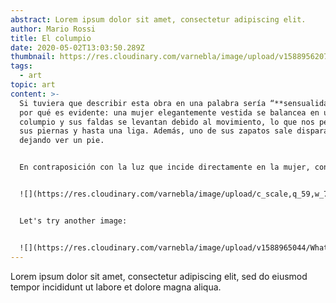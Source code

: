```yaml
---
abstract: Lorem ipsum dolor sit amet, consectetur adipiscing elit.
author: Mario Rossi
title: El columpio
date: 2020-05-02T13:03:50.289Z
thumbnail: https://res.cloudinary.com/varnebla/image/upload/v1588956207/whatsapp-image-2020-04-25-at-18.52.00_q56zh2_dgjznv.jpg
tags:
  - art
topic: art
content: >-
  Si tuviera que describir esta obra en una palabra sería “**sensualidad**“. El
  por qué es evidente: una mujer elegantemente vestida se balancea en un
  columpio y sus faldas se levantan debido al movimiento, lo que nos permite ver
  sus piernas y hasta una liga. Además, uno de sus zapatos sale disparado
  dejando ver un pie.


  En contraposición con la luz que incide directamente en la mujer, contrastan dos personajes masculinos. En las sombras de los árboles, sentado en un banco de piedra, un hombre de avanzada edad (como parece indicar su pelo blanco), controla el mecanismo de cuerdas que mueve el columpio de la mujer, seguramente su esposa. El personaje que cierra el grupo es un hombre aparentemente más joven, que está tumbado en primer término, mirando directamente a la mujer (y seguramente lo que hay bajo sus faldas). Este personaje ha sido interpretado como el amante, que se burla. Por tanto, **las tres figuras forman un triángulo,** tanto en el soporte plástico como en la vida real.


  ![](https://res.cloudinary.com/varnebla/image/upload/c_scale,q_59,w_721/v1588955091/whatsapp-image-2020-04-25-at-18.52.00_q56zh2.jpg)


  Let's try another image:


  ![](https://res.cloudinary.com/varnebla/image/upload/v1588965044/WhatsApp_Image_2020-04-25_at_18.52.00_1_wlasc7.jpg)
---
```


Lorem ipsum dolor sit amet, consectetur adipiscing elit, sed do eiusmod tempor incididunt ut labore et dolore magna aliqua.
